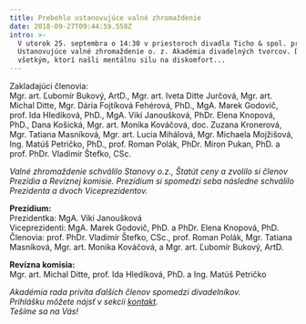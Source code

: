 ```yaml
---
title: Prebehlo ustanovujúce valné zhromaždenie
date: 2018-09-27T09:44:59.558Z
intro: >-
  V utorok 25. septembra o 14:30 v priestoroch divadla Ticho & spol. prebehlo
  Ustanovujúce valné zhromaždenie o. z. Akadémia divadelných tvorcov. Ďakujeme
  všetkým, ktorí našli mentálnu silu na diskomfort...
---
```

Zakladajúci členovia: \
Mgr. art. Ľubomír Bukový, ArtD., Mgr. art. Iveta Ditte Jurčová, Mgr. art. Michal Ditte, Mgr. Dária Fojtíková Fehérová, PhD., MgA. Marek Godovič, prof. Ida Hledíková, PhD., MgA. Viki Janoušková, PhDr. Elena Knopová, PhD., Dana Košická, Mgr. art. Monika Kováčová, doc. Zuzana Kronerová, Mgr. Tatiana Masníková, Mgr. art. Lucia Mihálová, Mgr. Michaela Mojžišová, Ing. Matúš Petričko, PhD., prof. Roman Polák, PhDr. Miron Pukan, PhD. a prof. PhDr. Vladimír Štefko, CSc.

_Valné zhromaždenie schválilo Stanovy o.z., Štatút ceny a zvolilo si členov Prezídia a Revíznej komisie. Prezídium si spomedzi seba následne schválilo Prezidenta a dvoch Viceprezidentov._

**Prezídium:** \
Prezidentka: MgA. Viki Janoušková \
Viceprezidenti: MgA. Marek Godovič, PhD. a PhDr. Elena Knopová, PhD. \
Členovia: prof. PhDr. Vladimír Štefko, CSc., prof. Roman Polák, Mgr. Tatiana Masníková, Mgr. art. Monika Kováčová, a Mgr. art. Ľubomír Bukový, ArtD.

**Revízna komisia:** \
Mgr. art. Michal Ditte, prof. Ida Hledíková, PhD. a Ing. Matúš Petričko

_Akadémia rada privíta ďalších členov spomedzi divadelníkov._\
_Prihlášku môžete nájsť v sekcii _[_kontakt_](https://www.adt-theatre.sk/kontakt/)_._\
_Tešíme sa na Vás!_
